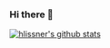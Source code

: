### Hi there 👋

[![hlissner's github stats](https://github-readme-stats.vercel.app/api?username=wowow005&include_all_commits=true&show_icons=true&hide_title=true&hide_border=true)](https://github.com/wowow005)
